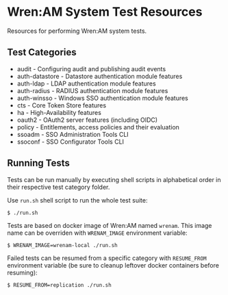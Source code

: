 # Wren:AM System Test Resources

Resources for performing Wren:AM system tests.

## Test Categories

* audit - Configuring audit and publishing audit events
* auth-datastore - Datastore authentication module features
* auth-ldap - LDAP authentication module features
* auth-radius - RADIUS authentication module features
* auth-winsso - Windows SSO authentication module features
* cts - Core Token Store features
* ha - High-Availability features
* oauth2 - OAuth2 server features (including OIDC)
* policy - Entitlements, access policies and their evaluation
* ssoadm - SSO Administration Tools CLI
* ssoconf - SSO Configurator Tools CLI

## Running Tests

Tests can be run manually by executing shell scripts in alphabetical order in their
respective test category folder.

Use `run.sh` shell script to run the whole test suite:

```console
$ ./run.sh
```

Tests are based on docker image of Wren:AM named `wrenam`. This image name can be overriden
with `WRENAM_IMAGE` environment variable:

```console
$ WRENAM_IMAGE=wrenam-local ./run.sh
```

Failed tests can be resumed from a specific category with `RESUME_FROM` environment variable
(be sure to cleanup leftover docker containers before resuming):

```console
$ RESUME_FROM=replication ./run.sh
```
